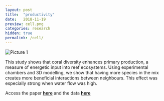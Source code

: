 ```yaml
---
layout: post
title:  "productivity"
date:   2018-11-19
preview: cell.png
categories: research
hidden: true
permalink: /cell/
---
```


![Picture 1]({{site.baseurl}}/images/research/Mike_exp.jpg?auto=yes)

This study shows that coral diversity enhances primary production, a measure of energetic input into reef ecosystems. Using experimental chambers and 3D modelling, we show that having more species in the mix creates more beneficial interactions between neighbours. This effect was especially strong when water flow was high. 



Access the paper [**here**](https://www.sciencedirect.com/science/article/pii/S096098221831220X) and the data [**here**](https://research.jcu.edu.au/researchdata/default/detail/d92d106258f6584fcfb880d79d5e6e10/)
